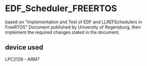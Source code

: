 # EDF_Scheduler_FREERTOS

based on "Implementation and Test of EDF and LLREFSchedulers in FreeRTOS" Document published by University of Regensburg, then implement the required changes stated in the document.

## device used
LPC2129 - ARM7
